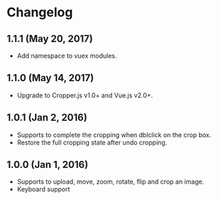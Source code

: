 # Changelog


## 1.1.1 (May 20, 2017)

- Add namespace to vuex modules.


## 1.1.0 (May 14, 2017)

- Upgrade to Cropper.js v1.0+ and Vue.js v2.0+.


## 1.0.1 (Jan 2, 2016)

- Supports to complete the cropping when dblclick on the crop box.
- Restore the full cropping state after undo cropping.


## 1.0.0 (Jan 1, 2016)

- Supports to upload, move, zoom, rotate, flip and crop an image.
- Keyboard support
